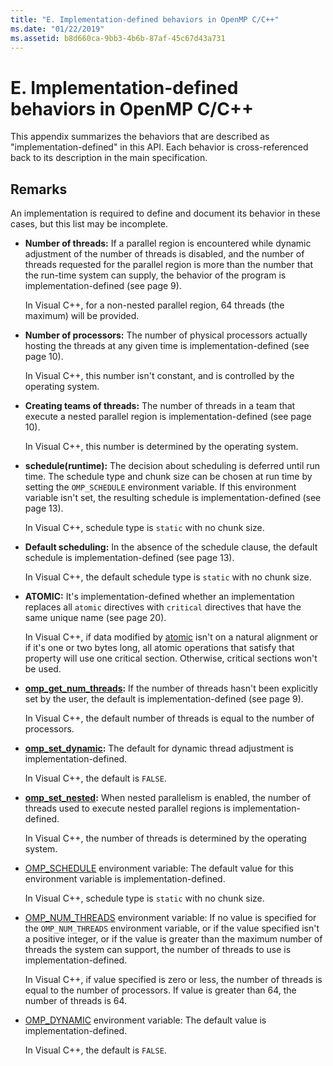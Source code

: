 ```yaml
---
title: "E. Implementation-defined behaviors in OpenMP C/C++"
ms.date: "01/22/2019"
ms.assetid: b8d660ca-9bb3-4b6b-87af-45c67d43a731
---
```

# E. Implementation-defined behaviors in OpenMP C/C++

This appendix summarizes the behaviors that are described as "implementation-defined" in this API.  Each behavior is cross-referenced back to its description in the main specification.

## Remarks

An implementation is required to define and document its behavior in these cases, but this list may be incomplete.

- **Number of threads:** If a parallel region is encountered while dynamic adjustment of the number of threads is disabled, and the number of threads requested for the parallel region is more than the number that the run-time system can supply, the behavior of the program is implementation-defined (see page 9).

   In Visual C++, for a non-nested parallel region, 64 threads (the maximum) will be provided.

- **Number of processors:** The number of physical processors actually hosting the threads at any given time is implementation-defined (see page 10).

   In Visual C++, this number isn't constant, and is controlled by the operating system.

- **Creating teams of threads:** The number of threads in a team that execute a nested parallel region is implementation-defined (see page 10).

   In Visual C++, this number is determined by the operating system.

- **schedule(runtime):** The decision about scheduling is deferred until run time. The schedule type and chunk size can be chosen at run time by setting the `OMP_SCHEDULE` environment variable. If this environment variable isn't set, the resulting schedule is implementation-defined (see page 13).

   In Visual C++, schedule type is `static` with no chunk size.

- **Default scheduling:** In the absence of the schedule clause, the default schedule is implementation-defined (see page 13).

   In Visual C++, the default schedule type is `static` with no chunk size.

- **ATOMIC:** It's implementation-defined whether an implementation replaces all `atomic` directives with `critical` directives that have the same unique name (see page 20).

   In Visual C++, if data modified by [atomic](reference/openmp-directives.md#atomic) isn't on a natural alignment or if it's one or two bytes long, all atomic operations that satisfy that property will use one critical section. Otherwise, critical sections won't be used.

- **[omp_get_num_threads](3-run-time-library-functions.md#312-omp_get_num_threads-function):** If the number of threads hasn't been explicitly set by the user, the default is implementation-defined (see page 9).

   In Visual C++, the default number of threads is equal to the number of processors.

- **[omp_set_dynamic](3-run-time-library-functions.md#317-omp_set_dynamic-function):** The default for dynamic thread adjustment is implementation-defined.

   In Visual C++, the default is `FALSE`.

- **[omp_set_nested](3-run-time-library-functions.md#319-omp_set_nested-function):** When nested parallelism is enabled, the number of threads used to execute nested parallel regions is implementation-defined.

   In Visual C++, the number of threads is determined by the operating system.

- [OMP_SCHEDULE](4-environment-variables.md#41-omp_schedule) environment variable: The default value for this environment variable is implementation-defined.

   In Visual C++, schedule type is `static` with no chunk size.

- [OMP_NUM_THREADS](4-environment-variables.md#42-omp_num_threads) environment variable: If no value is specified for the `OMP_NUM_THREADS` environment variable, or if the value specified isn't a positive integer, or if the value is greater than the maximum number of threads the system can support, the number of threads to use is implementation-defined.

   In Visual C++, if value specified is zero or less, the number of threads is equal to the number of processors.  If value is greater than 64, the number of threads is 64.

- [OMP_DYNAMIC](4-environment-variables.md#43-omp_dynamic) environment variable: The default value is implementation-defined.

   In Visual C++, the default is `FALSE`.